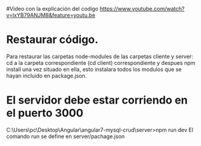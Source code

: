 #Video con la explicación del codigo
https://www.youtube.com/watch?v=lxYB79ANJM8&feature=youtu.be

# Restaurar código.
Para restaurar las carpetas node-modules de las carpetas cliente y server:
cd a la carpeta correspondiente (cd client) correspondiente y despues npm install una vez situado en ella, esto instalara todos los modulos que se hayan incluido en package.json.

# El servidor debe estar corriendo en el puerto 3000
C:\Users\pc\Desktop\Angular\angular7-mysql-crud\server>npm run dev
El comando run se define en server/pachage.json
